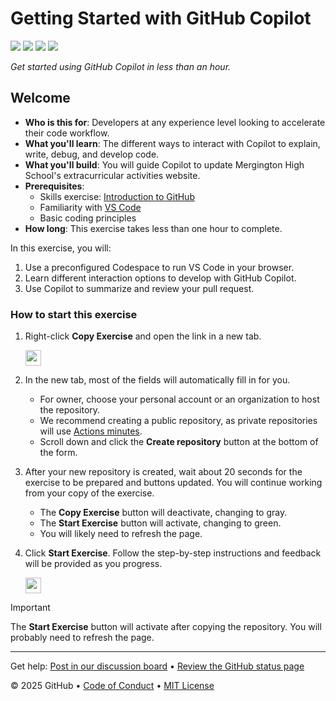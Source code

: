 # Getting Started with GitHub Copilot

![](https://github.com/karen-kac/skills-getting-started-with-github-copilot/actions/workflows/1-preparing.yml/badge.svg)
![](https://github.com/karen-kac/skills-getting-started-with-github-copilot/actions/workflows/2-first-introduction.yml/badge.svg)
![](https://github.com/karen-kac/skills-getting-started-with-github-copilot/actions/workflows/3-copilot-edits.yml/badge.svg)
![](https://github.com/karen-kac/skills-getting-started-with-github-copilot/actions/workflows/4-copilot-on-github.yml/badge.svg)

_Get started using GitHub Copilot in less than an hour._

## Welcome

- **Who is this for**: Developers at any experience level looking to accelerate their code workflow.
- **What you'll learn**: The different ways to interact with Copilot to explain, write, debug, and develop code.
- **What you'll build**: You will guide Copilot to update Mergington High School's extracurricular activities website.
- **Prerequisites**:
  - Skills exercise: [Introduction to GitHub](https://github.com/skills/introduction-to-github)
  - Familiarity with [VS Code](https://code.visualstudio.com/)
  - Basic coding principles
- **How long**: This exercise takes less than one hour to complete.

In this exercise, you will:

1. Use a preconfigured Codespace to run VS Code in your browser.
1. Learn different interaction options to develop with GitHub Copilot.
1. Use Copilot to summarize and review your pull request.

### How to start this exercise

1. Right-click **Copy Exercise** and open the link in a new tab.

   <a id="copy-exercise">
      <img src="https://img.shields.io/badge/📠_Copy_Exercise-AAA" height="25pt"/>
   </a>

2. In the new tab, most of the fields will automatically fill in for you.

   - For owner, choose your personal account or an organization to host the repository.
   - We recommend creating a public repository, as private repositories will use [Actions minutes](https://docs.github.chttps://github.com/karen-kac/skills-getting-started-with-github-copilot/billing/managing-billing-for-github-actions/about-billing-for-github-actions).
   - Scroll down and click the **Create repository** button at the bottom of the form.

3. After your new repository is created, wait about 20 seconds for the exercise to be prepared and buttons updated. You will continue working from your copy of the exercise.

   - The **Copy Exercise** button will deactivate, changing to gray.
   - The **Start Exercise** button will activate, changing to green.
   - You will likely need to refresh the page.

4. Click **Start Exercise**. Follow the step-by-step instructions and feedback will be provided as you progress.

   <a id="start-exercise" href="https://github.com/karen-kac/skills-getting-started-with-github-copilot/issues/1">
      <img src="https://img.shields.io/badge/🚀_Start_Exercise-008000" height="25pt"/>
   </a>

> [!IMPORTANT]
> The **Start Exercise** button will activate after copying the repository. You will probably need to refresh the page.

---

Get help: [Post in our discussion board](https://github.com/orgs/skills/discussions/categories/getting-started-with-github-copilot) &bull; [Review the GitHub status page](https://www.githubstatus.com/)

&copy; 2025 GitHub &bull; [Code of Conduct](https://www.contributor-covenant.org/version/2/1/code_of_conduct/code_of_conduct.md) &bull; [MIT License](https://gh.io/mit)
